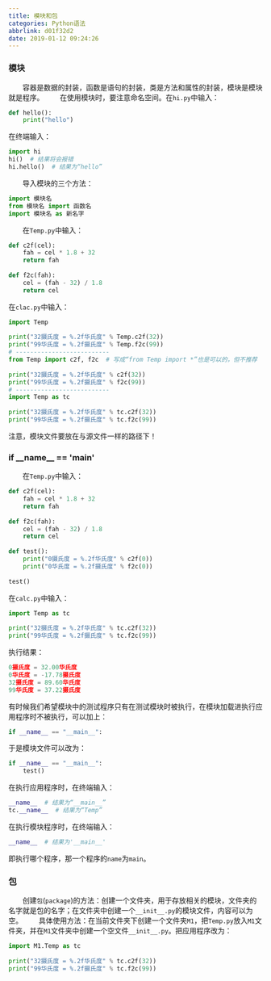 ```yaml
---
title: 模块和包
categories: Python语法
abbrlink: d01f32d2
date: 2019-01-12 09:24:26
---
```

### 模块

&emsp;&emsp;容器是数据的封装，函数是语句的封装，类是方法和属性的封装，模块是模块就是程序。<!--more-->
&emsp;&emsp;在使用模块时，要注意命名空间。在`hi.py`中输入：

``` python
def hello():
    print("hello")
```

在终端输入：

``` python
import hi
hi()  # 结果将会报错
hi.hello()  # 结果为“hello”
```

&emsp;&emsp;导入模块的三个方法：

``` python
import 模块名
from 模块名 import 函数名
import 模块名 as 新名字
```

&emsp;&emsp;在`Temp.py`中输入：

``` python
def c2f(cel):
    fah = cel * 1.8 + 32
    return fah
​
def f2c(fah):
    cel = (fah - 32) / 1.8
    return cel
```

在`clac.py`中输入：

``` python
import Temp
​
print("32摄氏度 = %.2f华氏度" % Temp.c2f(32))
print("99华氏度 = %.2f摄氏度" % Temp.f2c(99))
# --------------------------
from Temp import c2f, f2c  # 写成“from Temp import *”也是可以的，但不推荐
​
print("32摄氏度 = %.2f华氏度" % c2f(32))
print("99华氏度 = %.2f摄氏度" % f2c(99))
# --------------------------
import Temp as tc
​
print("32摄氏度 = %.2f华氏度" % tc.c2f(32))
print("99华氏度 = %.2f摄氏度" % tc.f2c(99))
```

注意，模块文件要放在与源文件一样的路径下！

### if \_\_name\_\_ == '__main__'

&emsp;&emsp;在`Temp.py`中输入：

``` python
def c2f(cel):
    fah = cel * 1.8 + 32
    return fah
​
def f2c(fah):
    cel = (fah - 32) / 1.8
    return cel
​
def test():
    print("0摄氏度 = %.2f华氏度" % c2f(0))
    print("0华氏度 = %.2f摄氏度" % f2c(0))
​
test()
```

在`calc.py`中输入：

``` python
import Temp as tc
​
print("32摄氏度 = %.2f华氏度" % tc.c2f(32))
print("99华氏度 = %.2f摄氏度" % tc.f2c(99))
```

执行结果：

``` python
0摄氏度 = 32.00华氏度
0华氏度 = -17.78摄氏度
32摄氏度 = 89.60华氏度
99华氏度 = 37.22摄氏度
```

有时候我们希望模块中的测试程序只有在测试模块时被执行，在模块加载进执行应用程序时不被执行，可以加上：

``` python
if __name__ == "__main__":
```

于是模块文件可以改为：

``` python
if __name__ == "__main__":
    test()
```

在执行应用程序时，在终端输入：

``` python
__name__  # 结果为“__main__”
tc.__name__  # 结果为“Temp”
```

在执行模块程序时，在终端输入：

``` python
__name__  # 结果为'__main__'
```

即执行哪个程序，那一个程序的`name`为`main`。

### 包

&emsp;&emsp;创建`包`(`package`)的方法：创建一个文件夹，用于存放相关的模块，文件夹的名字就是包的名字；在文件夹中创建一个`__init__.py`的模块文件，内容可以为空。
&emsp;&emsp;具体使用方法：在当前文件夹下创建一个文件夹`M1`，把`Temp.py`放入`M1`文件夹，并在`M1`文件夹中创建一个空文件`__init__.py`。把应用程序改为：

``` python
import M1.Temp as tc
​
print("32摄氏度 = %.2f华氏度" % tc.c2f(32))
print("99华氏度 = %.2f摄氏度" % tc.f2c(99))
```